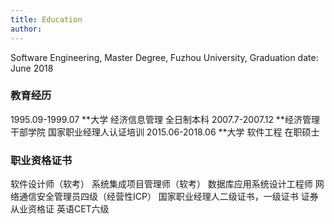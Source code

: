 ```yaml
---
title: Education
author:  
---
```


Software Engineering, Master Degree, Fuzhou University, Graduation date: June 2018

### 教育经历
1995.09-1999.07  **⼤学 经济信息管理 全⽇制本科
2007.7-2007.12   **经济管理⼲部学院 国家职业经理⼈认证培训
2015.06-2018.06  **⼤学 软件⼯程 在职硕⼠

### 职业资格证书
软件设计师（软考）
系统集成项⽬管理师（软考）
数据库应⽤系统设计⼯程师
⽹络通信安全管理员四级（经营性ICP）
国家职业经理⼈⼆级证书，⼀级证书
证券从业资格证
英语CET六级